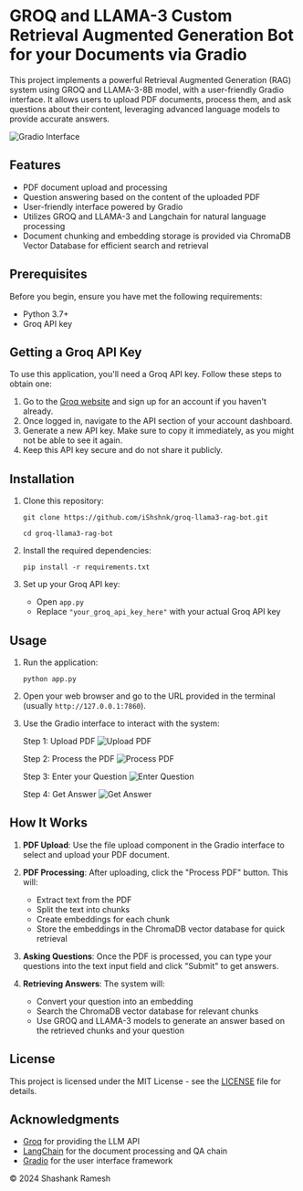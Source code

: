 # GROQ and LLAMA-3 Custom Retrieval Augmented Generation Bot for your Documents via Gradio

This project implements a powerful Retrieval Augmented Generation (RAG) system using GROQ and LLAMA-3-8B model, with a user-friendly Gradio interface. It allows users to upload PDF documents, process them, and ask questions about their content, leveraging advanced language models to provide accurate answers.

![Gradio Interface](https://github.com/iShshnk/groq-llama3-rag-bot/blob/main/media/A.png)

## Features

- PDF document upload and processing
- Question answering based on the content of the uploaded PDF
- User-friendly interface powered by Gradio
- Utilizes GROQ and LLAMA-3 and Langchain for natural language processing
- Document chunking and embedding storage is provided via ChromaDB Vector Database for efficient search and retrieval 

## Prerequisites

Before you begin, ensure you have met the following requirements:

- Python 3.7+
- Groq API key

## Getting a Groq API Key

To use this application, you'll need a Groq API key. Follow these steps to obtain one:

1. Go to the [Groq website](https://www.groq.com/) and sign up for an account if you haven't already.
2. Once logged in, navigate to the API section of your account dashboard.
3. Generate a new API key. Make sure to copy it immediately, as you might not be able to see it again.
4. Keep this API key secure and do not share it publicly.

## Installation

1. Clone this repository:
   ```
   git clone https://github.com/iShshnk/groq-llama3-rag-bot.git
   ```
   ```
   cd groq-llama3-rag-bot
   ```

2. Install the required dependencies:
   ```
   pip install -r requirements.txt
   ```

3. Set up your Groq API key:
   - Open `app.py`
   - Replace `"your_groq_api_key_here"` with your actual Groq API key

## Usage

1. Run the application:
   ```
   python app.py
   ```

2. Open your web browser and go to the URL provided in the terminal (usually `http://127.0.0.1:7860`).

3. Use the Gradio interface to interact with the system:

   Step 1: Upload PDF
   ![Upload PDF](https://github.com/iShshnk/groq-llama3-rag-bot/blob/main/media/1.png?raw=true)

   Step 2: Process the PDF
   ![Process PDF](https://github.com/iShshnk/groq-llama3-rag-bot/blob/main/media/2.png)

   Step 3: Enter your Question
   ![Enter Question](https://github.com/iShshnk/groq-llama3-rag-bot/blob/main/media/3.png)

   Step 4: Get Answer
   ![Get Answer](https://github.com/iShshnk/groq-llama3-rag-bot/blob/main/media/4.png)

## How It Works

1. **PDF Upload**: Use the file upload component in the Gradio interface to select and upload your PDF document.

2. **PDF Processing**: After uploading, click the "Process PDF" button. This will:
   - Extract text from the PDF
   - Split the text into chunks
   - Create embeddings for each chunk
   - Store the embeddings in the ChromaDB vector database for quick retrieval

3. **Asking Questions**: Once the PDF is processed, you can type your questions into the text input field and click "Submit" to get answers.

4. **Retrieving Answers**: The system will:
   - Convert your question into an embedding
   - Search the ChromaDB vector database for relevant chunks
   - Use GROQ and LLAMA-3 models to generate an answer based on the retrieved chunks and your question

## License

This project is licensed under the MIT License - see the [LICENSE](LICENSE) file for details.

## Acknowledgments

- [Groq](https://console.groq.com/keys) for providing the LLM API
- [LangChain](https://github.com/hwchase17/langchain) for the document processing and QA chain
- [Gradio](https://gradio.app/) for the user interface framework

© 2024 Shashank Ramesh
